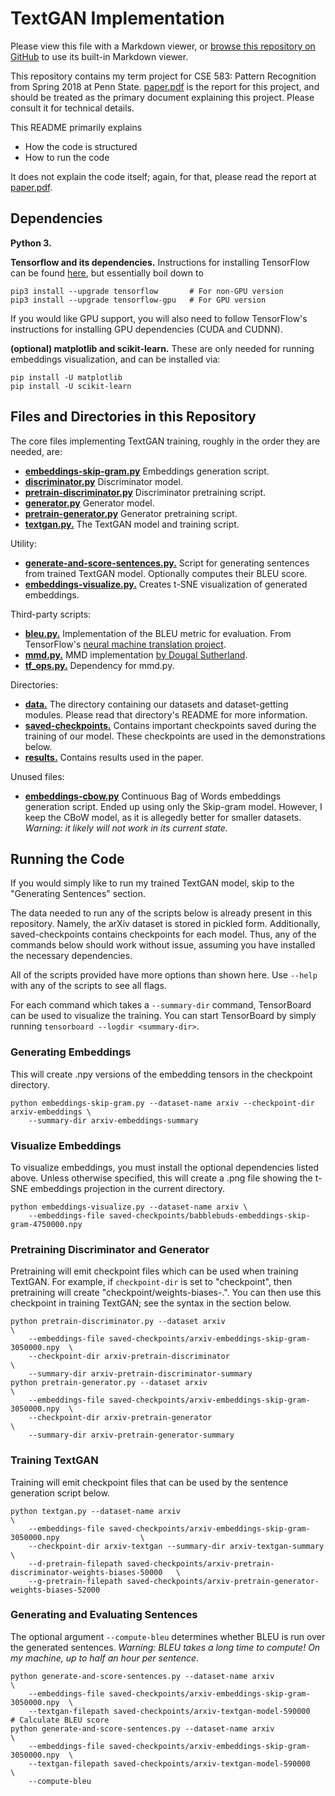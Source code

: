 # TextGAN Implementation

Please view this file with a Markdown viewer, or [browse this repository on GitHub](https://github.com/gussmith23/textgan) to use its built-in Markdown viewer.

This repository contains my term project for CSE 583: Pattern Recognition from Spring 2018 at Penn State. [paper.pdf](paper.pdf) is the report for this project, and should be treated as the primary document explaining this project. Please consult it for technical details.

This README primarily explains
- How the code is structured
- How to run the code

It does not explain the code itself; again, for that, please read the report at [paper.pdf](paper.pdf).

## Dependencies
**Python 3.**

**Tensorflow and its dependencies.** Instructions for installing TensorFlow can be found [here](https://www.tensorflow.org/install/), but essentially boil down to 
```shell
pip3 install --upgrade tensorflow       # For non-GPU version
pip3 install --upgrade tensorflow-gpu   # For GPU version
``` 
If you would like GPU support, you will also need to follow TensorFlow's instructions for installing GPU dependencies (CUDA and CUDNN).

**(optional) matplotlib and scikit-learn.** These are only needed for running embeddings visualization, and can be installed via:
```shell
pip install -U matplotlib
pip install -U scikit-learn
```

## Files and Directories in this Repository

The core files implementing TextGAN training, roughly in the order they are needed, are:
- [**embeddings-skip-gram.py**](embeddings-skip-gram.py) Embeddings generation script.
- [**discriminator.py**](discriminator.py) Discriminator model.
- [**pretrain-discriminator.py**](pretrain-discriminator.py) Discriminator pretraining script.
- [**generator.py**](generator.py) Generator model.
- [**pretrain-generator.py**](pretrain-generator.py) Generator pretraining script.
- [**textgan.py.**](textgan.py) The TextGAN model and training script.

Utility:
- [**generate-and-score-sentences.py.**](generate-and-score-sentences.py) Script for generating sentences from trained TextGAN model. Optionally computes their BLEU score.
- [**embeddings-visualize.py.**](embeddings-visualize.py) Creates t-SNE visualization of generated embeddings.

Third-party scripts:
- [**bleu.py.**](bleu.py) Implementation of the BLEU metric for evaluation. From TensorFlow's [neural machine translation project](https://github.com/tensorflow/nmt/blob/master/nmt/scripts/bleu.py).
- [**mmd.py.**](mmd.py) MMD implementation [by Dougal Sutherland](https://github.com/dougalsutherland/opt-mmd/blob/master/gan/mmd.py).
- [**tf_ops.py.**](tf_ops.py) Dependency for mmd.py.

Directories:
- [**data.**](data) The directory containing our datasets and dataset-getting modules. Please read that directory's README for more information.
- [**saved-checkpoints.**](saved-checkpoints) Contains important checkpoints saved during the training of our model. These checkpoints are used in the demonstrations below.
- [**results.**](results) Contains results used in the paper.

Unused files:
- [**embeddings-cbow.py**](embeddings-cbow.py) Continuous Bag of Words embeddings generation script. Ended up using only the Skip-gram model. However, I keep the CBoW model, as it is allegedly better for smaller datasets. _Warning: it likely will not work in its current state._


## Running the Code

If you would simply like to run my trained TextGAN model, skip to the "Generating Sentences" section.

The data needed to run any of the scripts below is already present in this repository. Namely, the arXiv dataset is stored in pickled form. Additionally, saved-checkpoints contains checkpoints for each model. Thus, any of the commands below should work without issue, assuming you have installed the necessary dependencies.

All of the scripts provided have more options than shown here. Use `--help` with any of the scripts to see all flags.

For each command which takes a `--summary-dir` command, TensorBoard can be used to visualize the training. You can start TensorBoard by simply running `tensorboard --logdir <summary-dir>`.

### Generating Embeddings
This will create .npy versions of the embedding tensors in the checkpoint directory. 
```shell
python embeddings-skip-gram.py --dataset-name arxiv --checkpoint-dir arxiv-embeddings \
    --summary-dir arxiv-embeddings-summary
```
### Visualize Embeddings
To visualize embeddings, you must install the optional dependencies listed above. Unless otherwise specified, this will create a .png file showing the t-SNE embeddings projection in the current directory.
```shell
python embeddings-visualize.py --dataset-name arxiv \
    --embeddings-file saved-checkpoints/babblebuds-embeddings-skip-gram-4750000.npy
```

### Pretraining Discriminator and Generator
Pretraining will emit checkpoint files which can be used when training TextGAN. For example, if `checkpoint-dir` is set to "checkpoint", then pretraining will create "checkpoint/weights-biases-<iteration>.<extension>". You can then use this checkpoint in training TextGAN; see the syntax in the section below.
```shell
python pretrain-discriminator.py --dataset arxiv                                \
    --embeddings-file saved-checkpoints/arxiv-embeddings-skip-gram-3050000.npy  \
    --checkpoint-dir arxiv-pretrain-discriminator                               \
    --summary-dir arxiv-pretrain-discriminator-summary
python pretrain-generator.py --dataset arxiv                                    \
    --embeddings-file saved-checkpoints/arxiv-embeddings-skip-gram-3050000.npy  \
    --checkpoint-dir arxiv-pretrain-generator                                   \
    --summary-dir arxiv-pretrain-generator-summary
```

### Training TextGAN
Training will emit checkpoint files that can be used by the sentence generation script below.
```shell
python textgan.py --dataset-name arxiv                                                          \
    --embeddings-file saved-checkpoints/arxiv-embeddings-skip-gram-3050000.npy                  \
    --checkpoint-dir arxiv-textgan --summary-dir arxiv-textgan-summary                          \
    --d-pretrain-filepath saved-checkpoints/arxiv-pretrain-discriminator-weights-biases-50000   \
    --g-pretrain-filepath saved-checkpoints/arxiv-pretrain-generator-weights-biases-52000 
```

### Generating and Evaluating Sentences
The optional argument `--compute-bleu` determines whether BLEU is run over the generated sentences. _Warning: BLEU takes a long time to compute! On my machine, up to half an hour per sentence._
```shell 
python generate-and-score-sentences.py --dataset-name arxiv                     \
    --embeddings-file saved-checkpoints/arxiv-embeddings-skip-gram-3050000.npy  \
    --textgan-filepath saved-checkpoints/arxiv-textgan-model-590000
# Calculate BLEU score 
python generate-and-score-sentences.py --dataset-name arxiv                     \
    --embeddings-file saved-checkpoints/arxiv-embeddings-skip-gram-3050000.npy  \
    --textgan-filepath saved-checkpoints/arxiv-textgan-model-590000             \
    --compute-bleu
```